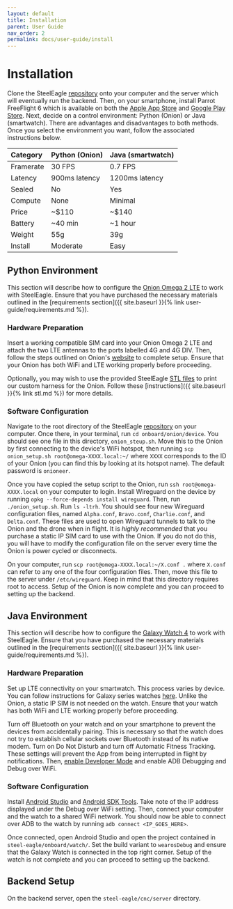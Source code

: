 ```yaml
---
layout: default
title: Installation
parent: User Guide
nav_order: 2
permalink: docs/user-guide/install
---
```

# Installation
Clone the SteelEagle [repository](https://github.com/cmusatyalab/steel-eagle/tree/main) onto your computer and the server which will eventually run the backend. Then, on your smartphone, install Parrot FreeFlight 6 which is available on both the [Apple App Store](https://apps.apple.com/us/app/freeflight-6/id1386165299) and [Google Play Store](https://play.google.com/store/apps/details?id=com.parrot.freeflight6&hl=en_US&gl=US&pli=1). Next, decide on a control environment: Python (Onion) or Java (smartwatch). There are advantages and disadvantages to both methods. Once you select the environment you want, follow the associated instructions below.

|  Category | Python (Onion) | Java (smartwatch) |
|:----------|:---------------|:------------------|
| Framerate | 30 FPS         | 0.7 FPS           |
| Latency   | 900ms latency  | 1200ms latency    |
| Sealed    | No             | Yes               |
| Compute   | None           | Minimal           |
| Price     | ~$110          | ~$140             |
| Battery   | ~40 min        | ~1 hour           |
| Weight    | 55g            | 39g               |
| Install   | Moderate       | Easy              |

## Python Environment
This section will describe how to configure the [Onion Omega 2 LTE](https://onion.io/store/omega2-lte-na/) to work with SteelEagle. Ensure that you have purchased the necessary materials outlined in the [requirements section]({{ site.baseurl }}{% link user-guide/requirements.md %}).

### Hardware Preparation
Insert a working compatible SIM card into your Onion Omega 2 LTE and attach the two LTE antennas to the ports labelled 4G and 4G DIV. Then, follow the steps outlined on Onion's [website](https://onion.io/omega2-lte-guide/) to complete setup. Ensure that your Onion has both WiFi and LTE working properly before proceeding.

Optionally, you may wish to use the provided SteelEagle [STL files](https://github.com/cmusatyalab/steel-eagle/tree/main/stl/) to print our custom harness for the Onion. Follow these [instructions]({{ site.baseurl }}{% link stl.md %}) for more details.

### Software Configuration
Navigate to the root directory of the SteelEagle [repository](https://github.com/cmusatyalab/steel-eagle/tree/main) on your computer. Once there, in your terminal, run `cd onboard/onion/device`. You should see one file in this directory, `onion_steup.sh`. Move this to the Onion by first connecting to the device's WiFi hotspot, then running `scp onion_setup.sh root@omega-XXXX.local:~/` where `XXXX` corresponds to the ID of your Onion (you can find this by looking at its hotspot name). The default password is `onioneer`.

Once you have copied the setup script to the Onion, run `ssh root@omega-XXXX.local` on your computer to login. Install Wireguard on the device by running `opkg --force-depends install wireguard`. Then, run `./onion_setup.sh`. Run `ls -ltrh`. You should see four new Wireguard configuration files, named `Alpha.conf`, `Bravo.conf`, `Charlie.conf`, and `Delta.conf`. These files are used to open Wireguard tunnels to talk to the Onion and the drone when in flight. It is *highly recommended* that you purchase a static IP SIM card to use with the Onion. If you do not do this, you will have to modify the configuration file on the server every time the Onion is power cycled or disconnects.

On your computer, run `scp root@omega-XXXX.local:~/X.conf .` where `X.conf` can refer to any one of the four configuration files. Then, move this file to the server under `/etc/wireguard`. Keep in mind that this directory requires root to access. Setup of the Onion is now complete and you can proceed to setting up the backend.

## Java Environment
This section will describe how to configure the [Galaxy Watch 4](https://www.samsung.com/us/watches/galaxy-watch4/buy/) to work with SteelEagle. Ensure that you have purchased the necessary materials outlined in the [requirements section]({{ site.baseurl }}{% link user-guide/requirements.md %}).

### Hardware Preparation
Set up LTE connectivity on your smartwatch. This process varies by device. You can follow instructions for Galaxy series watches [here](https://www.samsung.com/us/support/answer/ANS00082122/). Unlike the Onion, a static IP SIM is not needed on the watch. Ensure that your watch has both WiFi and LTE working properly before proceeding.

Turn off Bluetooth on your watch and on your smartphone to prevent the devices from accidentally pairing. This is necessary so that the watch does not try to establish cellular sockets over Bluetooth instead of its native modem. Turn on Do Not Disturb and turn off Automatic Fitness Tracking. These settings will prevent the App from being interrupted in flight by notifications. Then, [enable Developer Mode](https://developer.samsung.com/galaxy-watch-tizen/testing-your-app-on-galaxy-watch.html) and enable ADB Debugging and Debug over WiFi. 

### Software Configuration
Install [Android Studio](https://developer.android.com/studio?gclid=CjwKCAiAx_GqBhBQEiwAlDNAZgxAgUEAdp3K1FGSELVC2xe6ZD2QCoR4NK4JY23yfFgdaRNWOxjktxoCkeUQAvD_BwE&gclsrc=aw.ds) and [Android SDK Tools](https://developer.android.com/tools/releases/platform-tools). Take note of the IP address displayed under the Debug over WiFi setting. Then, connect your computer and the watch to a shared WiFi network. You should now be able to connect over ADB to the watch by running `adb connect <IP_GOES_HERE>`.

Once connected, open Android Studio and open the project contained in `steel-eagle/onboard/watch/`. Set the build variant to `wearosDebug` and ensure that the Galaxy Watch is connected in the top right corner. Setup of the watch is not complete and you can proceed to setting up the backend.

## Backend Setup
On the backend server, open the `steel-eagle/cnc/server` directory. 


 

